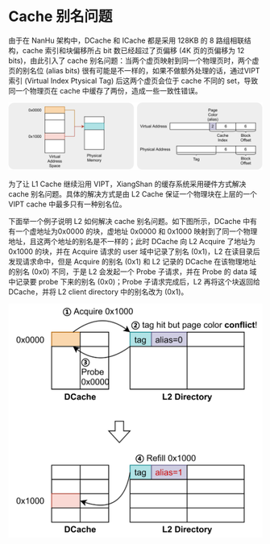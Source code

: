 # Cache 别名问题

由于在 NanHu 架构中，DCache 和 ICache 都是采用 128KB 的 8 路组相联结构，cache 索引和块偏移所占 bit 数已经超过了页偏移 (4K 页的页偏移为 12 bits)，由此引入了 cache 别名问题：当两个虚页映射到同一个物理页时，两个虚页的别名位 (alias bits) 很有可能是不一样的，如果不做额外处理的话，通过VIPT索引 (Virtual Index Ptysical Tag) 后这两个虚页会位于 cache 不同的 set，导致同一个物理页在 cache 中缓存了两份，造成一些一致性错误。

![](../figs/huancun_cache_alias-1.jpg)

为了让 L1 Cache 继续沿用 VIPT，XiangShan 的缓存系统采用硬件方式解决 cache 别名问题。具体的解决方式是由 L2 Cache 保证一个物理块在上层的一个 VIPT cache 中最多只有一种别名位。

下面举一个例子说明 L2 如何解决 cache 别名问题。如下图所示，DCache 中有有一个虚地址为0x0000 的块，虚地址 0x0000 和 0x1000 映射到了同一个物理地址，且这两个地址的别名是不一样的；此时 DCache 向 L2 Acquire 了地址为 0x1000 的块，并在 Acquire 请求的 user 域中记录了别名 (0x1)，L2 在读目录后发现请求命中，但是 Acquire 的别名 (0x1) 和 L2 记录的 DCache 在该物理地址的别名 (0x0) 不同，于是 L2 会发起一个 Probe 子请求，并在 Probe 的 data 域中记录要 probe 下来的别名 (0x0)；Probe 子请求完成后，L2 再将这个块返回给 DCache，并将 L2 client directory 中的别名改为 (0x1)。

![](../figs/huancun_cache_alias-2.jpg)